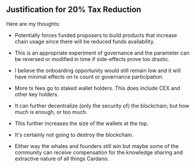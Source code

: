 ## Justification for 20% Tax Reduction

Here are my thoughts:

- Potentially forces funded proposers to build products that increase chain usage since there will be reduced funds availability.

- This is an appropriate experiment of governance and the parameter can be reversed or modified in time if side-effects prove too drastic.

- I believe the onboarding opportunity would still remain low and it will have minimal effects on tx count or governance participation.

- More tx fees go to staked wallet holders. This does include CEX and other key holders.

- It can further decentralize (only the security of) the blockchain; but how much is enough, or too much.

- This further increases the size of the wallets at the top.

- It's certainly not going to destroy the blockchain.

- Either way the whales and founders still win but maybe some of the community can receive compensation for the knowledge sharing and extractive nature of all things Cardano.
